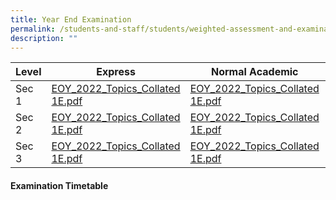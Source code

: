 ```yaml
---
title: Year End Examination
permalink: /students-and-staff/students/weighted-assessment-and-examination/year-end-examination/
description: ""
---
```

<table>
<thead>
  <tr>
    <th>Level</th>
    <th>Express</th>
    <th>Normal Academic</th>
    <th>Normal Technical</th>
  </tr>
</thead>
<tbody>
  <tr>
    <td>Sec 1</td>
    <td><a href="/files/EOY_2022_Topics_Collated%201E.pdf">EOY_2022_Topics_Collated 1E.pdf</a></td>
    <td><a href="[](/files/EOY_2022_Topics_Collated%201NA.pdf)">EOY_2022_Topics_Collated 1E.pdf</a></td>
    <td><a href="/files/EOY_2022_Topics_Collated%201E.pdf">EOY_2022_Topics_Collated 1E.pdf</a></td>
  </tr>
  <tr>
    <td>Sec 2</td>
    <td><a href="/files/EOY_2022_Topics_Collated%201E.pdf">EOY_2022_Topics_Collated 1E.pdf</a></td>
    <td><a href="/files/EOY_2022_Topics_Collated%201E.pdf">EOY_2022_Topics_Collated 1E.pdf</a></td>
    <td><a href="/files/EOY_2022_Topics_Collated%201E.pdf">EOY_2022_Topics_Collated 1E.pdf</a></td>
  </tr>
  <tr>
    <td>Sec 3</td>
    <td><a href="/files/EOY_2022_Topics_Collated%201E.pdf">EOY_2022_Topics_Collated 1E.pdf</a></td>
    <td><a href="/files/EOY_2022_Topics_Collated%201E.pdf">EOY_2022_Topics_Collated 1E.pdf</a></td>
    <td><a href="/files/EOY_2022_Topics_Collated%201E.pdf">EOY_2022_Topics_Collated 1E.pdf</a></td>
  </tr>
</tbody>
</table>


#### Examination Timetable